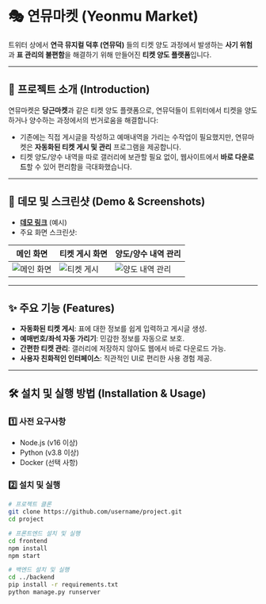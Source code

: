 # 🎭 연뮤마켓 (Yeonmu Market)

트위터 상에서 **연극 뮤지컬 덕후 (연뮤덕)** 들의 티켓 양도 과정에서 발생하는 **사기 위험**과 **표 관리의 불편함**을 해결하기 위해 만들어진 **티켓 양도 플랫폼**입니다.

---

## 🚀 프로젝트 소개 (Introduction)

연뮤마켓은 **당근마켓**과 같은 티켓 양도 플랫폼으로, 연뮤덕들이 트위터에서 티켓을 양도하거나 양수하는 과정에서의 번거로움을 해결합니다:

- 기존에는 직접 게시글을 작성하고 예매내역을 가리는 수작업이 필요했지만, 연뮤마켓은 **자동화된 티켓 게시 및 관리** 프로그램을 제공합니다.
- 티켓 양도/양수 내역을 따로 갤러리에 보관할 필요 없이, 웹사이트에서 **바로 다운로드**할 수 있어 편리함을 극대화했습니다.

---

## 🎥 데모 및 스크린샷 (Demo & Screenshots)

- **[데모 링크](#)** (예시)
- 주요 화면 스크린샷:

| 메인 화면 | 티켓 게시 화면 | 양도/양수 내역 관리 |
|-----------|----------------|---------------------|
| ![메인 화면](https://via.placeholder.com/300) | ![티켓 게시](https://via.placeholder.com/300) | ![양도 내역 관리](https://via.placeholder.com/300) |

---

## ✨ 주요 기능 (Features)

- **자동화된 티켓 게시**: 표에 대한 정보를 쉽게 입력하고 게시글 생성.
- **예매번호/좌석 자동 가리기**: 민감한 정보를 자동으로 보호.
- **간편한 티켓 관리**: 갤러리에 저장하지 않아도 웹에서 바로 다운로드 가능.
- **사용자 친화적인 인터페이스**: 직관적인 UI로 편리한 사용 경험 제공.

---

## 🛠️ 설치 및 실행 방법 (Installation & Usage)

### 1️⃣ 사전 요구사항
- Node.js (v16 이상)
- Python (v3.8 이상)
- Docker (선택 사항)

### 2️⃣ 설치 및 실행
```bash
# 프로젝트 클론
git clone https://github.com/username/project.git
cd project

# 프론트엔드 설치 및 실행
cd frontend
npm install
npm start

# 백엔드 설치 및 실행
cd ../backend
pip install -r requirements.txt
python manage.py runserver
